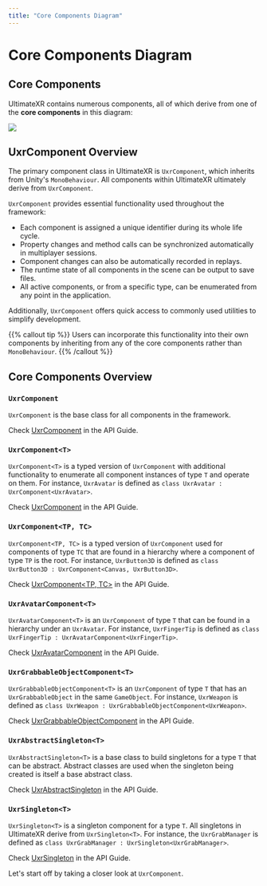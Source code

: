 ```yaml
---
title: "Core Components Diagram"
---
```


# Core Components Diagram

## Core Components

UltimateXR contains numerous components, all of which derive from one of the **core components** in this diagram:

![](/media/docs/programming-guide/architecture/core-components-diagram/ClassDiagram.png)

## UxrComponent Overview

The primary component class in UltimateXR is `UxrComponent`, which inherits from Unity's `MonoBehaviour`. All components within UltimateXR ultimately derive from `UxrComponent`.

`UxrComponent` provides essential functionality used throughout the framework:

- Each component is assigned a unique identifier during its whole life cycle.
- Property changes and method calls can be synchronized automatically in multiplayer sessions. 
- Component changes can also be automatically recorded in replays.
- The runtime state of all components in the scene can be output to save files.
- All active components, or from a specific type, can be enumerated from any point in the application.

Additionally, `UxrComponent` offers quick access to commonly used utilities to simplify development.

{{% callout tip %}}
Users can incorporate this functionality into their own components by inheriting from any of the core components rather than `MonoBehaviour`.
{{% /callout %}}

## Core Components Overview

### `UxrComponent`
`UxrComponent` is the base class for all components in the framework.

Check [UxrComponent](/api/T_UltimateXR_Core_Components_UxrComponent) in the API Guide.

### `UxrComponent<T>`
`UxrComponent<T>` is a typed version of `UxrComponent` with additional functionality to enumerate all component instances of type `T` and operate on them. For instance, `UxrAvatar` is defined as `class UxrAvatar : UxrComponent<UxrAvatar>`.

Check [UxrComponent<T>](/api/T_UltimateXR_Core_Components_UxrComponent_1) in the API Guide.

### `UxrComponent<TP, TC>`
`UxrComponent<TP, TC>` is a typed version of `UxrComponent` used for components of type `TC` that are found in a hierarchy where a component of type `TP` is the root.  For instance, `UxrButton3D` is defined as `class UxrButton3D : UxrComponent<Canvas, UxrButton3D>`.

Check [UxrComponent<TP, TC>](/api/T_UltimateXR_Core_Components_UxrComponent_2) in the API Guide.

### `UxrAvatarComponent<T>`
`UxrAvatarComponent<T>` is an `UxrComponent` of type `T` that can be found in a hierarchy under an `UxrAvatar`. For instance, `UxrFingerTip` is defined as `class UxrFingerTip : UxrAvatarComponent<UxrFingerTip>`.

Check [UxrAvatarComponent<T>](/api/T_UltimateXR_Core_Components_Composite_UxrAvatarComponent_1) in the API Guide.

### `UxrGrabbableObjectComponent<T>`
`UxrGrabbableObjectComponent<T>` is an `UxrComponent` of type `T` that has an `UxrGrabbableObject` in the same `GameObject`. For instance, `UxrWeapon` is defined as `class UxrWeapon : UxrGrabbableObjectComponent<UxrWeapon>`.

Check [UxrGrabbableObjectComponent<T>](/api/T_UltimateXR_Core_Components_Composite_UxrGrabbableObjectComponent_1) in the API Guide.

### `UxrAbstractSingleton<T>`
`UxrAbstractSingleton<T>` is a base class to build singletons for a type `T` that can be abstract. Abstract classes are used when the singleton being created is itself a base abstract class.

Check [UxrAbstractSingleton<T>](/api/T_UltimateXR_Core_Components_Singleton_UxrAbstractSingleton_1) in the API Guide.

### `UxrSingleton<T>`
`UxrSingleton<T>` is a singleton component for a type `T`. All singletons in UltimateXR derive from `UxrSingleton<T>`. For instance, the `UxrGrabManager` is defined as `class UxrGrabManager : UxrSingleton<UxrGrabManager>`.

Check [UxrSingleton<T>](/api/T_UltimateXR_Core_Components_Singleton_UxrSingleton_1) in the API Guide.


Let's start off by taking a closer look at `UxrComponent`.